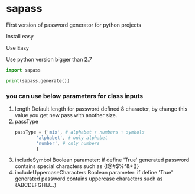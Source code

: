 # sapass

First version of password generator for python projects

Install easy

Use Easy

Use python version bigger than 2.7

```python
import sapass

print(sapass.generate())
```

### you can use below parameters for class inputs
1. length
    Default length for password defined 8 character, by change this value you get new pass with another size.
2. passType
    ```python
    passType = {'mix', # alphabet + numbers + symbols
            'alphabet', # only alphabet
            'number', # only numbers
            }
    ```
3. includeSymbol
    Boolean parameter: if define 'True' generated password contains special characters such as {!@#$%^&*()}
4. includeUppercaseCharacters
    Boolean parameter: if define 'True' generated password contains uppercase characters such as {ABCDEFGHIJ...}
